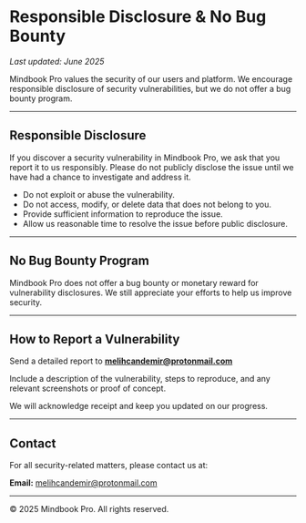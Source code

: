 # Responsible Disclosure & No Bug Bounty

_Last updated: June 2025_

Mindbook Pro values the security of our users and platform. We encourage responsible disclosure of security vulnerabilities, but we do not offer a bug bounty program.

---

## Responsible Disclosure

If you discover a security vulnerability in Mindbook Pro, we ask that you report it to us responsibly. Please do not publicly disclose the issue until we have had a chance to investigate and address it.

- Do not exploit or abuse the vulnerability.
- Do not access, modify, or delete data that does not belong to you.
- Provide sufficient information to reproduce the issue.
- Allow us reasonable time to resolve the issue before public disclosure.

---

## No Bug Bounty Program

Mindbook Pro does not offer a bug bounty or monetary reward for vulnerability disclosures. We still appreciate your efforts to help us improve security.

---

## How to Report a Vulnerability

Send a detailed report to **melihcandemir@protonmail.com**

Include a description of the vulnerability, steps to reproduce, and any relevant screenshots or proof of concept.

We will acknowledge receipt and keep you updated on our progress.

---

## Contact

For all security-related matters, please contact us at:

**Email:** melihcandemir@protonmail.com

---

© 2025 Mindbook Pro. All rights reserved.
